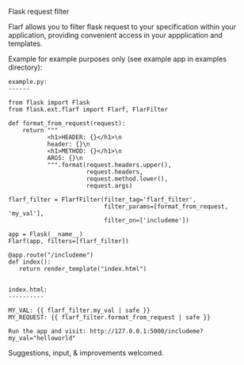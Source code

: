 Flask request filter

Flarf allows you to filter flask request to your specification within your application,
providing convenient access in your appplication and templates.

Example for example purposes only (see example app in examples directory): 

    example.py:
    ------

    from flask import Flask
    from flask.ext.flarf import Flarf, FlarFilter

    def format_from_request(request):
        return """
               <h1>HEADER: {}</h1>\n
               header: {}\n
               <h1>METHOD: {}</h1>\n
               ARGS: {}\n
               """.format(request.headers.upper(),
                          request.headers,
                          request.method.lower(),
                          request.args)

    flarf_filter = FlarfFilter(filter_tag='flarf_filter',
                               filter_params=[format_from_request, 'my_val'],
                               filter_on=['includeme'])

    app = Flask(__name__)
    Flarf(app, filters=[flarf_filter])

    @app.route("/includeme")
    def index():
       return render_template("index.html")


    index.html:
    ----------

    MY_VAL: {{ flarf_filter.my_val | safe }}
    MY_REQUEST: {{ flarf_filter.format_from_request | safe }}

    Run the app and visit: http://127.0.0.1:5000/includeme?my_val="helloworld" 

Suggestions, input, & improvements welcomed.
